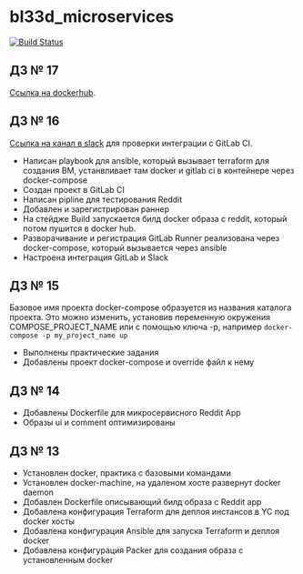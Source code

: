# bl33d_microservices

[![Build Status](https://travis-ci.com/Otus-DevOps-2020-08/bl33d_microservices.svg?branch=master)](https://travis-ci.com/Otus-DevOps-2020-08/bl33d_microservices)

## ДЗ № 17

[Ссылка на dockerhub](https://hub.docker.com/u/tomorrowcanw8).

## ДЗ № 16

[Ссылка на канал в slack](https://app.slack.com/client/T6HR0TUP3/C01AGQLQVQU) для проверки интеграции с GitLab CI.

- Написан playbook для ansible, который вызывает terraform для создания ВМ, устанвливает там docker и gitlab ci в контейнере через docker-compose
- Создан проект в GitLab CI
- Написан pipline для тестирования Reddit
- Добавлен и зарегистрирован раннер
- На стейдже Build запускается билд docker образа с reddit, который потом пушится в docker hub.
- Разворачивание и регистрация GitLab Runner реализована через docker-compose, который вызывается через ansible
- Настроена интеграция GitLab и Slack

## ДЗ № 15

Базовое имя проекта docker-compose образуется из названия каталога проекта.
Это можно изменить, установив переменную окружения COMPOSE_PROJECT_NAME или с помощью ключа -p, например `docker-compose -p my_project_name up`

- Выполнены практические задания
- Добавлены проект docker-compose и override файл к нему

## ДЗ № 14

- Добавлены Dockerfile для микросервисного Reddit App
- Образы ui и comment оптимизированы

## ДЗ № 13

- Установлен docker, практика с базовыми командами
- Установлен docker-machine, на удаленом хосте развернут docker daemon
- Добавлен Dockerfile описывающий билд образа с Reddit app
- Добавлена конфигурация Terraform для деплоя инстансов в YC под docker хосты
- Добавлена конфигурация Ansible для запуска Terraform и деплоя docker
- Добавлена конфигурация Packer для создания образа с установленным docker
